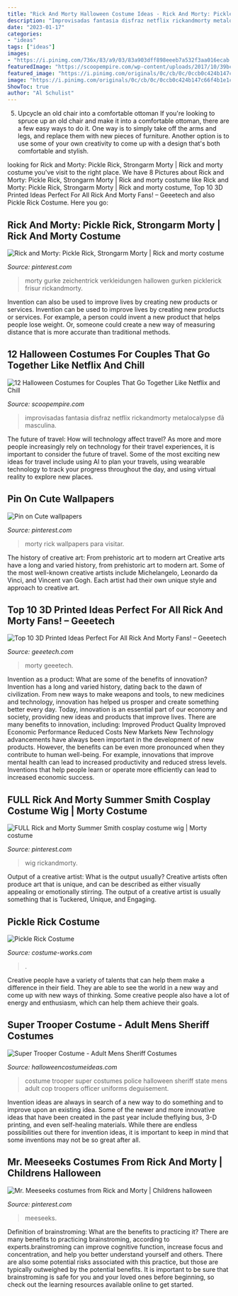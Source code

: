 ```yaml
---
title: "Rick And Morty Halloween Costume Ideas - Rick And Morty: Pickle Rick, Strongarm Morty"
description: "Improvisadas fantasia disfraz netflix rickandmorty metalocalypse đã masculina"
date: "2023-01-17"
categories:
- "ideas"
tags: ["ideas"]
images:
- "https://i.pinimg.com/736x/83/a9/03/83a903dff898eeeb7a532f3aa016ecab.jpg"
featuredImage: "https://scoopempire.com/wp-content/uploads/2017/10/39bc03d08880ce3c8b88e3f6886390bc-rick-and-morty-costume-rick-and-morty-cosplay.jpg"
featured_image: "https://i.pinimg.com/originals/0c/cb/0c/0ccb0c424b147c66f4b1e1c260dec656.jpg"
image: "https://i.pinimg.com/originals/0c/cb/0c/0ccb0c424b147c66f4b1e1c260dec656.jpg"
ShowToc: true
author: "Al Schulist"
---
```



5. Upcycle an old chair into a comfortable ottoman
If you're looking to spruce up an old chair and make it into a comfortable ottoman, there are a few easy ways to do it. One way is to simply take off the arms and legs, and replace them with new pieces of furniture. Another option is to use some of your own creativity to come up with a design that's both comfortable and stylish.

	

		
looking for Rick and Morty: Pickle Rick, Strongarm Morty | Rick and morty costume you've visit to the right place. We have 8 Pictures about Rick and Morty: Pickle Rick, Strongarm Morty | Rick and morty costume like Rick and Morty: Pickle Rick, Strongarm Morty | Rick and morty costume, Top 10 3D Printed Ideas Perfect For All Rick And Morty Fans! – Geeetech and also Pickle Rick Costume. Here you go:
		
    
## Rick And Morty: Pickle Rick, Strongarm Morty | Rick And Morty Costume

<img loading=lazy src="https://i.pinimg.com/originals/24/fb/17/24fb171745638a9acf37b95918fa2d5b.jpg" onerror="this.onerror=null;this.src='https://tse2.mm.bing.net/th?id=OIP.ybFqlllQQle4I0lPcBDAFAHaJ5&amp;pid=15.1';" alt="Rick and Morty: Pickle Rick, Strongarm Morty | Rick and morty costume">

_Source: pinterest.com_

>morty gurke zeichentrick verkleidungen hallowen gurken picklerick frisur rickandmorty. 

	

Invention can also be used to improve lives by creating new products or services.
Invention can be used to improve lives by creating new products or services. For example, a person could invent a new product that helps people lose weight. Or, someone could create a new way of measuring distance that is more accurate than traditional methods.

    
## 12 Halloween Costumes For Couples That Go Together Like Netflix And Chill

<img loading=lazy src="https://scoopempire.com/wp-content/uploads/2017/10/39bc03d08880ce3c8b88e3f6886390bc-rick-and-morty-costume-rick-and-morty-cosplay.jpg" onerror="this.onerror=null;this.src='https://tse2.mm.bing.net/th?id=OIP.JUOPU5iTL0qhWeQewgcSYQHaHa&amp;pid=15.1';" alt="12 Halloween Costumes for Couples That Go Together Like Netflix and Chill">

_Source: scoopempire.com_

>improvisadas fantasia disfraz netflix rickandmorty metalocalypse đã masculina. 

	

The future of travel: How will technology affect travel?
As more and more people increasingly rely on technology for their travel experiences, it is important to consider the future of travel. Some of the most exciting new ideas for travel include using AI to plan your travels, using wearable technology to track your progress throughout the day, and using virtual reality to explore new places.

    
## Pin On Cute Wallpapers

<img loading=lazy src="https://i.pinimg.com/736x/83/a9/03/83a903dff898eeeb7a532f3aa016ecab.jpg" onerror="this.onerror=null;this.src='https://tse4.mm.bing.net/th?id=OIP.oNloOZNpcNbGXGcNfSLhngHaNK&amp;pid=15.1';" alt="Pin on Cute wallpapers">

_Source: pinterest.com_

>morty rick wallpapers para visitar. 

	

The history of creative art: From prehistoric art to modern art
Creative arts have a long and varied history, from prehistoric art to modern art. Some of the most well-known creative artists include Michelangelo, Leonardo da Vinci, and Vincent van Gogh. Each artist had their own unique style and approach to creative art.

    
## Top 10 3D Printed Ideas Perfect For All Rick And Morty Fans! – Geeetech

<img loading=lazy src="https://www.geeetech.com/blog/wp-content/uploads/2018/01/portl.jpg" onerror="this.onerror=null;this.src='https://tse3.mm.bing.net/th?id=OIP.a6TgFtx3XVmiO1ToOel3FQHaFk&amp;pid=15.1';" alt="Top 10 3D Printed Ideas Perfect For All Rick And Morty Fans! – Geeetech">

_Source: geeetech.com_

>morty geeetech. 

	

Invention as a product: What are some of the benefits of innovation?
Invention has a long and varied history, dating back to the dawn of civilization. From new ways to make weapons and tools, to new medicines and technology, innovation has helped us prosper and create something better every day. Today, innovation is an essential part of our economy and society, providing new ideas and products that improve lives. There are many benefits to innovation, including: 
Improved Product Quality 
Improved Economic Performance 
Reduced Costs 
New Markets 
New Technology advancements have always been important in the development of new products. However, the benefits can be even more pronounced when they contribute to human well-being. For example, innovations that improve mental health can lead to increased productivity and reduced stress levels. Inventions that help people learn or operate more efficiently can lead to increased economic success.

    
## FULL Rick And Morty Summer Smith Cosplay Costume Wig | Morty Costume

<img loading=lazy src="https://i.pinimg.com/736x/5a/22/7c/5a227c291019321cabc3875618d5461a.jpg" onerror="this.onerror=null;this.src='https://tse3.mm.bing.net/th?id=OIP.sfv1MtJj6jbANU6Rq0Lb2AHaKr&amp;pid=15.1';" alt="FULL Rick and Morty Summer Smith cosplay costume wig | Morty costume">

_Source: pinterest.com_

>wig rickandmorty. 

	

Output of a creative artist: What is the output usually?
Creative artists often produce art that is unique, and can be described as either visually appealing or emotionally stirring. The output of a creative artist is usually something that is Tuckered, Unique, and Engaging.

    
## Pickle Rick Costume

<img loading=lazy src="https://photos.costume-works.com/full/pickle_rick.jpg" onerror="this.onerror=null;this.src='https://tse2.mm.bing.net/th?id=OIP.qwWZv2367CYq1rLLC7WGTQHaNK&amp;pid=15.1';" alt="Pickle Rick Costume">

_Source: costume-works.com_

>. 

	

Creative people have a variety of talents that can help them make a difference in their field. They are able to see the world in a new way and come up with new ways of thinking. Some creative people also have a lot of energy and enthusiasm, which can help them achieve their goals.

    
## Super Trooper Costume - Adult Mens Sheriff Costumes

<img loading=lazy src="http://images.halloweencostumeideas.com/products/8207/1-1/super-trooper-costume.jpg" onerror="this.onerror=null;this.src='https://tse4.mm.bing.net/th?id=OIP.2HD25lJFZdbNXeaCvdYPpQHaKl&amp;pid=15.1';" alt="Super Trooper Costume - Adult Mens Sheriff Costumes">

_Source: halloweencostumeideas.com_

>costume trooper super costumes police halloween sheriff state mens adult cop troopers officer uniforms deguisement. 

	

Invention ideas are always in search of a new way to do something and to improve upon an existing idea. Some of the newer and more innovative ideas that have been created in the past year include theflying bus, 3-D printing, and even self-healing materials. While there are endless possibilities out there for invention ideas, it is important to keep in mind that some inventions may not be so great after all.

    
## Mr. Meeseeks Costumes From Rick And Morty | Childrens Halloween

<img loading=lazy src="https://i.pinimg.com/originals/0c/cb/0c/0ccb0c424b147c66f4b1e1c260dec656.jpg" onerror="this.onerror=null;this.src='https://tse1.mm.bing.net/th?id=OIP.-e4ORAcEveWqt5ha6Asg1wHaMc&amp;pid=15.1';" alt="Mr. Meeseeks costumes from Rick and Morty | Childrens halloween">

_Source: pinterest.com_

>meeseeks. 

	

Definition of brainstroming: What are the benefits to practicing it?
There are many benefits to practicing brainstroming, according to experts.brainstroming can improve cognitive function, increase focus and concentration, and help you better understand yourself and others. There are also some potential risks associated with this practice, but those are typically outweighed by the potential benefits. It is important to be sure that brainstroming is safe for you and your loved ones before beginning, so check out the learning resources available online to get started.

